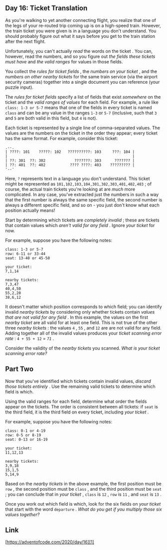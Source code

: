 ## Day 16: Ticket Translation

As you're walking to yet another connecting flight, you realize that one of the legs of your re-routed trip coming up is on a high-speed train. However, the train ticket you were given is in a language you don't understand. You should probably figure out what it says before you get to the train station after the next flight.

Unfortunately, you can't actually _read_ the words on the ticket . You can, however, read the numbers, and so you figure out _the fields these tickets must have_ and _the valid ranges_ for values in those fields.

You collect the _rules for ticket fields_ , the _numbers on your ticket_ , and the _numbers on other nearby tickets_ for the same train service (via the airport security cameras) together into a single document you can reference (your puzzle input).

The _rules for ticket fields_ specify a list of fields that exist _somewhere_ on the ticket and the _valid ranges of values_ for each field. For example, a rule like `class: 1-3 or 5-7` means that one of the fields in every ticket is named `class` and can be any value in the ranges `1-3` or `5-7` (inclusive, such that `3` and `5` are both valid in this field, but `4` is not).

Each ticket is represented by a single line of comma-separated values. The values are the numbers on the ticket in the order they appear; every ticket has the same format. For example, consider this ticket:

```
.--.
| ????: 101    ?????: 102   ??????????: 103     ???: 104 |
|                                                        |
| ??: 301  ??: 302             ???????: 303      ??????? |
| ??: 401  ??: 402           ???? ????: 403    ????????? |
'--'
```

Here, `?` represents text in a language you don't understand. This ticket might be represented as `101,102,103,104,301,302,303,401,402,403` ; of course, the actual train tickets you're looking at are _much_ more complicated. In any case, you've extracted just the numbers in such a way that the first number is always the same specific field, the second number is always a different specific field, and so on - you just don't know what each position actually means!

Start by determining which tickets are _completely invalid_ ; these are tickets that contain values which _aren't valid for any field_ . Ignore _your ticket_ for now.

For example, suppose you have the following notes:

```
class: 1-3 or 5-7
row: 6-11 or 33-44
seat: 13-40 or 45-50

your ticket:
7,1,14

nearby tickets:
7,3,47
40,4,50
55,2,20
38,6,12
```

It doesn't matter which position corresponds to which field; you can identify invalid _nearby tickets_ by considering only whether tickets contain _values that are not valid for any field_ . In this example, the values on the first _nearby ticket_ are all valid for at least one field. This is not true of the other three _nearby tickets_ : the values `4` , `55` , and `12` are are not valid for any field. Adding together all of the invalid values produces your _ticket scanning error rate_ : `4 + 55 + 12` \= _`71`_ .

Consider the validity of the _nearby tickets_ you scanned. _What is your ticket scanning error rate?_

## Part Two

Now that you've identified which tickets contain invalid values, _discard those tickets entirely_ . Use the remaining valid tickets to determine which field is which.

Using the valid ranges for each field, determine what order the fields appear on the tickets. The order is consistent between all tickets: if `seat` is the third field, it is the third field on every ticket, including _your ticket_ .

For example, suppose you have the following notes:

```
class: 0-1 or 4-19
row: 0-5 or 8-19
seat: 0-13 or 16-19

your ticket:
11,12,13

nearby tickets:
3,9,18
15,1,5
5,14,9
```

Based on the _nearby tickets_ in the above example, the first position must be `row` , the second position must be `class` , and the third position must be `seat` ; you can conclude that in _your ticket_ , `class` is `12` , `row` is `11` , and `seat` is `13` .

Once you work out which field is which, look for the six fields on _your ticket_ that start with the word `departure` . _What do you get if you multiply those six values together?_

## Link

[https://adventofcode.com/2020/day/16][1]

[1]: https://adventofcode.com/2020/day/16
